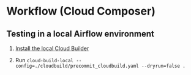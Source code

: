 # Workflow (Cloud Composer)

## Testing in a local Airflow environment

1. [Install the local Cloud
   Builder](https://cloud.google.com/build/docs/build-debug-locally)
   
1. Run
   `cloud-build-local --config=./cloudbuild/precommit_cloudbuild.yaml --dryrun=false .`
